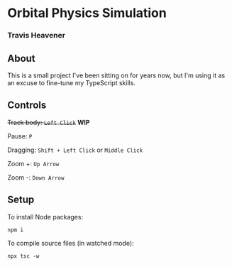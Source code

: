 # Orbital Physics Simulation
### Travis Heavener

## About
This is a small project I've been sitting on for years now, but I'm using it as an excuse to fine-tune my TypeScript skills.

## Controls
~~Track body: `Left Click`~~ **WIP**

Pause: `P`

Dragging: `Shift + Left Click` or `Middle Click`

Zoom +: `Up Arrow`

Zoom -: `Down Arrow`

## Setup
To install Node packages:

`npm i`

To compile source files (in watched mode):

`npx tsc -w`